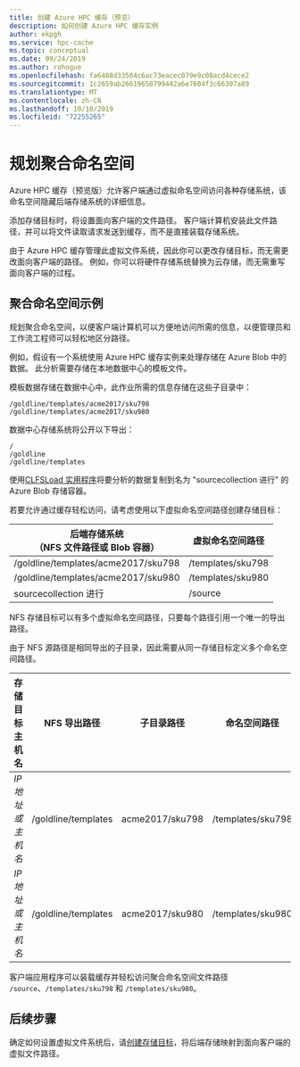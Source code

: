 ```yaml
---
title: 创建 Azure HPC 缓存（预览）
description: 如何创建 Azure HPC 缓存实例
author: ekpgh
ms.service: hpc-cache
ms.topic: conceptual
ms.date: 09/24/2019
ms.author: rohogue
ms.openlocfilehash: fa6408d33504c6ac73eacec079e9c08acd4cece2
ms.sourcegitcommit: 1c2659ab26619658799442a6e7604f3c66307a89
ms.translationtype: MT
ms.contentlocale: zh-CN
ms.lasthandoff: 10/10/2019
ms.locfileid: "72255265"
---
```

# <a name="plan-the-aggregated-namespace"></a>规划聚合命名空间

Azure HPC 缓存（预览版）允许客户端通过虚拟命名空间访问各种存储系统，该命名空间隐藏后端存储系统的详细信息。

添加存储目标时，将设置面向客户端的文件路径。 客户端计算机安装此文件路径，并可以将文件读取请求发送到缓存，而不是直接装载存储系统。

由于 Azure HPC 缓存管理此虚拟文件系统，因此你可以更改存储目标，而无需更改面向客户端的路径。 例如，你可以将硬件存储系统替换为云存储，而无需重写面向客户端的过程。

## <a name="aggregated-namespace-example"></a>聚合命名空间示例

规划聚合命名空间，以便客户端计算机可以方便地访问所需的信息，以便管理员和工作流工程师可以轻松地区分路径。

例如，假设有一个系统使用 Azure HPC 缓存实例来处理存储在 Azure Blob 中的数据。 此分析需要存储在本地数据中心的模板文件。

模板数据存储在数据中心中，此作业所需的信息存储在这些子目录中：

    /goldline/templates/acme2017/sku798
    /goldline/templates/acme2017/sku980 

数据中心存储系统将公开以下导出：

    /
    /goldline
    /goldline/templates

使用[CLFSLoad 实用程序](hpc-cache-ingest.md#pre-load-data-in-blob-storage-with-clfsload)将要分析的数据复制到名为 "sourcecollection 进行" 的 Azure Blob 存储容器。

若要允许通过缓存轻松访问，请考虑使用以下虚拟命名空间路径创建存储目标：

| 后端存储系统 <br/> （NFS 文件路径或 Blob 容器） | 虚拟命名空间路径 |
|-----------------------------------------|------------------------|
| /goldline/templates/acme2017/sku798     | /templates/sku798      |
| /goldline/templates/acme2017/sku980     | /templates/sku980      |
| sourcecollection 进行                        | /source               |

NFS 存储目标可以有多个虚拟命名空间路径，只要每个路径引用一个唯一的导出路径。

由于 NFS 源路径是相同导出的子目录，因此需要从同一存储目标定义多个命名空间路径。

| 存储目标主机名  | NFS 导出路径      | 子目录路径 | 命名空间路径    |
|--------------------------|----------------------|-------------------|-------------------|
| *IP 地址或主机名* | /goldline/templates  | acme2017/sku798   | /templates/sku798 |
| *IP 地址或主机名* | /goldline/templates  | acme2017/sku980   | /templates/sku980 |

客户端应用程序可以装载缓存并轻松访问聚合命名空间文件路径 ``/source``、``/templates/sku798`` 和 ``/templates/sku980``。

## <a name="next-steps"></a>后续步骤

确定如何设置虚拟文件系统后，请[创建存储目标](hpc-cache-add-storage.md)，将后端存储映射到面向客户端的虚拟文件路径。
